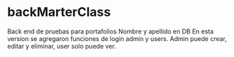 # backMarterClass
Back end de pruebas para portafolios Nombre y apellido en DB
En esta version se agregaron funciones de login admin y users. 
Admin puede crear, editar y eliminar, user solo puede ver.